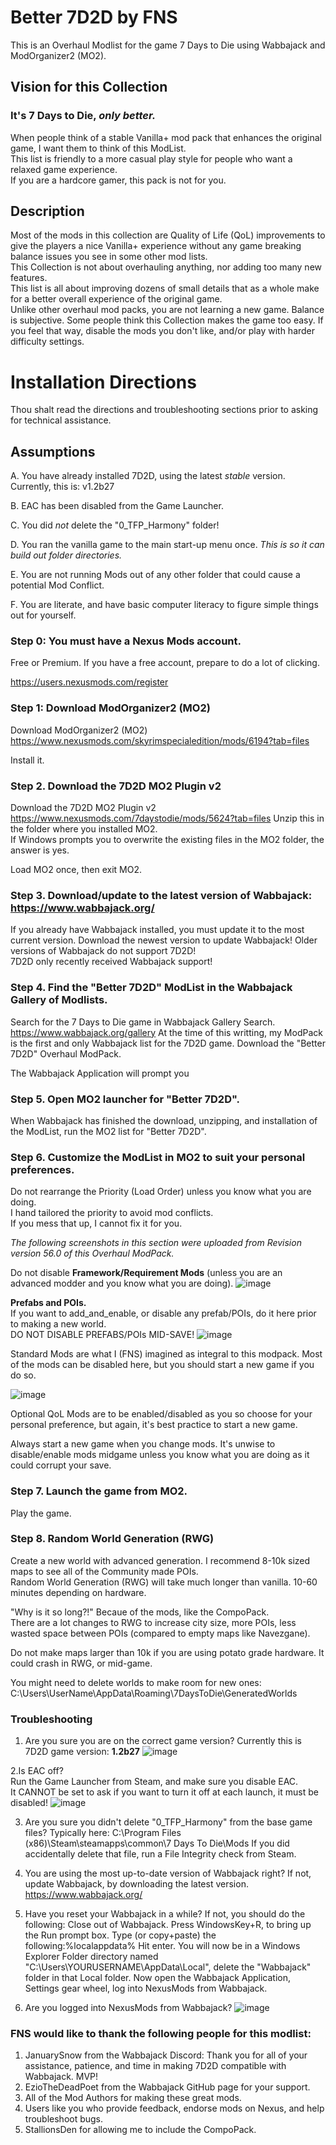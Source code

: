 # Better 7D2D by FNS
This is an Overhaul Modlist for the game 7 Days to Die using Wabbajack and ModOrganizer2 (MO2).

## Vision for this Collection

### It's 7 Days to Die, *only better.*

When people think of a stable Vanilla+ mod pack that enhances the original game, I want them to think of this ModList.  
This list is friendly to a more casual play style for people who want a relaxed game experience.  
If you are a hardcore gamer, this pack is not for you.

## Description
Most of the mods in this collection are Quality of Life (QoL) improvements to give the players a nice Vanilla+ experience without any game breaking balance issues you see in some other mod lists.  
This Collection is not about overhauling anything, nor adding too many new features.  
This list is all about improving dozens of small details that as a whole make for a better overall experience of the original game.  
Unlike other overhaul mod packs, you are not learning a new game. 
Balance is subjective.  Some people think this Collection makes the game too easy.  If you feel that way, disable the mods you don't like, and/or play with harder difficulty settings.

# Installation Directions

Thou shalt read the directions and troubleshooting sections prior to asking for technical assistance.  

## Assumptions 

A. You have already installed 7D2D, using the latest *stable* version.  Currently, this is: v1.2b27

B. EAC has been disabled from the Game Launcher.

C. You did *not* delete the "0_TFP_Harmony" folder!

D. You ran the vanilla game to the main start-up menu once.  *This is so it can build out folder directories.*  

E. You are not running Mods out of any other folder that could cause a potential Mod Conflict.

F. You are literate, and have basic computer literacy to figure simple things out for yourself.

### Step 0: You must have a Nexus Mods account.

Free or Premium.  If you have a free account, prepare to do a lot of clicking.

https://users.nexusmods.com/register

### Step 1: Download ModOrganizer2 (MO2)

Download ModOrganizer2 (MO2)
https://www.nexusmods.com/skyrimspecialedition/mods/6194?tab=files

Install it.

### Step 2. Download the 7D2D MO2 Plugin v2

Download the 7D2D MO2 Plugin v2
https://www.nexusmods.com/7daystodie/mods/5624?tab=files
Unzip this in the folder where you installed MO2.  
If Windows prompts you to overwrite the existing files in the MO2 folder, the answer is yes.

Load MO2 once, then exit MO2.  

### Step 3. Download/update to the latest version of Wabbajack: https://www.wabbajack.org/

If you already have Wabbajack installed, you must update it to the most current version.
Download the newest version to update Wabbajack!
Older versions of Wabbajack do not support 7D2D!  
7D2D only recently received Wabbajack support!  

### Step 4. Find the "Better 7D2D" ModList in the Wabbajack Gallery of Modlists.  

Search for the 7 Days to Die game in Wabbajack Gallery Search.
https://www.wabbajack.org/gallery
At the time of this writting, my ModPack is the first and only Wabbajack list for the 7D2D game.
Download the "Better 7D2D" Overhaul ModPack.

The Wabbajack Application will prompt you

### Step 5. Open MO2 launcher for "Better 7D2D".

When Wabbajack has finished the download, unzipping, and installation of the ModList, run the MO2 list for "Better 7D2D".

### Step 6. Customize the ModList in MO2 to suit your personal preferences.  

Do not rearrange the Priority (Load Order) unless you know what you are doing.  
I hand tailored the priority to avoid mod conflicts.  
If you mess that up, I cannot fix it for you.

_The following screenshots in this section were uploaded from Revision version 56.0 of this Overhaul ModPack._  

Do not disable **Framework/Requirement Mods** (unless you are an advanced modder and you know what you are doing).
![image](https://github.com/user-attachments/assets/07fed2a2-1379-4cc7-8c13-f06d4c307889)

**Prefabs and POIs.**  
If you want to add_and_enable, or disable any prefab/POIs, do it here prior to making a new world.  
DO NOT DISABLE PREFABS/POIs MID-SAVE!
![image](https://github.com/user-attachments/assets/12161046-e02b-49f2-9b8f-a5141c956e07)

Standard Mods are what I (FNS) imagined as integral to this modpack.  Most of the mods can be disabled here, but you should start a new game if you do so.

![image](https://github.com/user-attachments/assets/857bd756-de35-420b-92b9-c8ec248b4cfd)


Optional QoL Mods are to be enabled/disabled as you so choose for your personal preference, but again, it's best practice to start a new game.  

Always start a new game when you change mods.  It's unwise to disable/enable mods midgame unless you know what you are doing as it could corrupt your save.  

### Step 7.  Launch the game from MO2.  

Play the game.

### Step 8.  Random World Generation (RWG) 

Create a new world with advanced generation.  I recommend 8-10k sized maps to see all of the Community made POIs.  
Random World Generation (RWG) will take much longer than vanilla.  10-60 minutes depending on hardware.

"Why is it so long?!" Becaue of the mods, like the CompoPack.  
There are a lot changes to RWG to increase city size, more POIs, less wasted space between POIs (compared to empty maps like Navezgane).

Do not make maps larger than 10k if you are using potato grade hardware.  It could crash in RWG, or mid-game.  

You might need to delete worlds to make room for new ones:
C:\Users\UserName\AppData\Roaming\7DaysToDie\GeneratedWorlds

### Troubleshooting
1. Are you sure you are on the correct game version?  Currently this is 7D2D game version: **1.2b27**
![image](https://github.com/user-attachments/assets/7b908b39-5b5a-4012-bc6a-9b638bebd593)

2.Is EAC off?  
Run the Game Launcher from Steam, and make sure you disable EAC.  
It CANNOT be set to ask if you want to turn it off at each launch, it must be disabled!
   ![image](https://github.com/user-attachments/assets/f18cab91-3e23-44fa-aa2d-1e6d214b0e49)

3. Are you sure you didn't delete "0_TFP_Harmony" from the base game files? 
Typically here:  C:\Program Files (x86)\Steam\steamapps\common\7 Days To Die\Mods 
If you did accidentally delete that file, run a File Integrity check from Steam.

4. You are using the most up-to-date version of Wabbajack right?
If not, update Wabbajack, by downloading the latest version.
https://www.wabbajack.org/ 

6. Have you reset your Wabbajack in a while?  If not, you should do the following:
Close out of Wabbajack.
Press WindowsKey+R, to bring up the Run prompt box.  Type (or copy+paste) the following:%localappdata%
Hit enter.
You will now be in a Windows Explorer Folder directory named "C:\Users\YOURUSERNAME\AppData\Local", delete the "Wabbajack" folder in that Local folder.
Now open the Wabbajack Application, Settings gear wheel, log into NexusMods from Wabbajack.  

7. Are you logged into NexusMods from Wabbajack?
![image](https://github.com/user-attachments/assets/baea7e05-d215-459f-b9c3-fbfe936a31dc)




### FNS would like to thank the following people for this modlist:
1. JanuarySnow from the Wabbajack Discord: Thank you for all of your assistance, patience, and time in making 7D2D compatible with Wabbajack.  MVP!
2. EzioTheDeadPoet from the Wabbajack GitHub page for your support.
3. All of the Mod Authors for making these great mods.  
4. Users like you who provide feedback, endorse mods on Nexus, and help troubleshoot bugs.
5. StallionsDen for allowing me to include the CompoPack.


